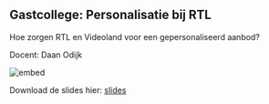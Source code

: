 ## Gastcollege: Personalisatie bij RTL
Hoe zorgen RTL en Videoland voor een gepersonaliseerd aanbod?

Docent: Daan Odijk

![embed](https://player.vimeo.com/video/404558790?byline=0&portrait=0)

Download de slides hier: [slides](/lectures/daan-odijk/RTL-Handout-Daan-Odijk.pdf)
